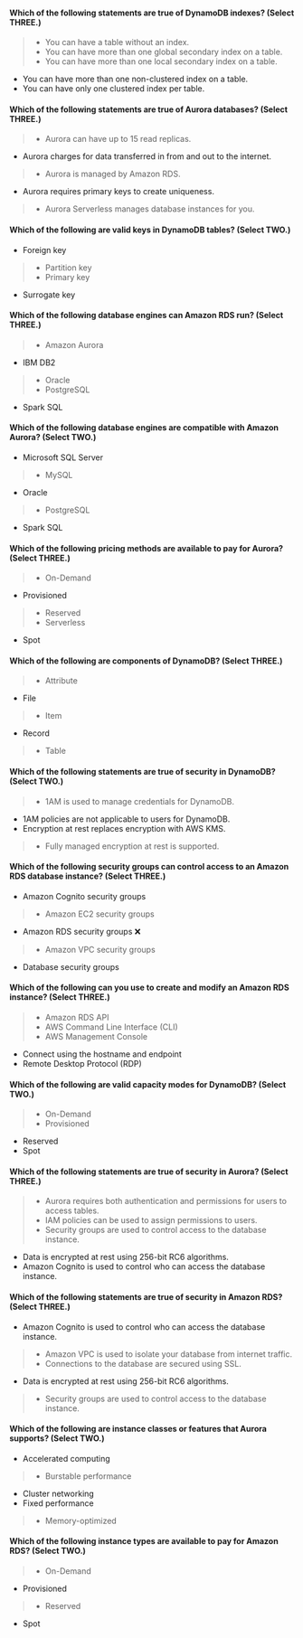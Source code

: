 #### Which of the following statements are true of DynamoDB indexes? (Select THREE.)

> - You can have a table without an index.
> - You can have more than one global secondary index on a table.
> - You can have more than one local secondary index on a table.
- You can have more than one non-clustered index on a table.
- You can have only one clustered index per table.


#### Which of the following statements are true of Aurora databases? (Select THREE.)

> - Aurora can have up to 15 read replicas.
- Aurora charges for data transferred in from and out to the internet.
> - Aurora is managed by Amazon RDS.
- Aurora requires primary keys to create uniqueness.
> - Aurora Serverless manages database instances for you.


#### Which of the following are valid keys in DynamoDB tables? (Select TWO.)

- Foreign key
> - Partition key
> - Primary key
- Surrogate key


#### Which of the following database engines can Amazon RDS run? (Select THREE.)

> - Amazon Aurora
- IBM DB2
> - Oracle
> - PostgreSQL
- Spark SQL


#### Which of the following database engines are compatible with Amazon Aurora? (Select TWO.)

- Microsoft SQL Server
> - MySQL
- Oracle
> - PostgreSQL
- Spark SQL


#### Which of the following pricing methods are available to pay for Aurora? (Select THREE.)

> - On-Demand
- Provisioned
> - Reserved
> - Serverless
- Spot


#### Which of the following are components of DynamoDB? (Select THREE.)

> - Attribute
- File
> - Item
- Record
> - Table


#### Which of the following statements are true of security in DynamoDB? (Select TWO.)

> - 1AM is used to manage credentials for DynamoDB.
- 1AM policies are not applicable to users for DynamoDB.
- Encryption at rest replaces encryption with AWS KMS.
> - Fully managed encryption at rest is supported.


#### Which of the following security groups can control access to an Amazon RDS database instance? (Select THREE.)
- Amazon Cognito security groups
> - Amazon EC2 security groups
- Amazon RDS security groups ❌
> - Amazon VPC security groups
- Database security groups


#### Which of the following can you use to create and modify an Amazon RDS instance? (Select THREE.)

> - Amazon RDS API
> - AWS Command Line Interface (CLI)
> - AWS Management Console
- Connect using the hostname and endpoint
- Remote Desktop Protocol (RDP)


#### Which of the following are valid capacity modes for DynamoDB? (Select TWO.)
> - On-Demand
> - Provisioned
- Reserved
- Spot


#### Which of the following statements are true of security in Aurora? (Select THREE.)

> - Aurora requires both authentication and permissions for users to access tables.
> - IAM policies can be used to assign permissions to users.
> - Security groups are used to control access to the database instance.
- Data is encrypted at rest using 256-bit RC6 algorithms.
- Amazon Cognito is used to control who can access the database instance.


#### Which of the following statements are true of security in Amazon RDS? (Select THREE.)

- Amazon Cognito is used to control who can access the database instance.
> - Amazon VPC is used to isolate your database from internet traffic.
> - Connections to the database are secured using SSL.
- Data is encrypted at rest using 256-bit RC6 algorithms.
> - Security groups are used to control access to the database instance.


#### Which of the following are instance classes or features that Aurora supports? (Select TWO.)

- Accelerated computing
> - Burstable performance
- Cluster networking
- Fixed performance
> - Memory-optimized


#### Which of the following instance types are available to pay for Amazon RDS? (Select TWO.)

> - On-Demand
- Provisioned
> - Reserved
- Spot
